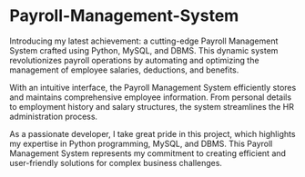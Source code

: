 # Payroll-Management-System
Introducing my latest achievement: a cutting-edge Payroll Management System crafted using Python, MySQL, and DBMS. This dynamic system revolutionizes payroll operations by automating and optimizing the management of employee salaries, deductions, and benefits.

With an intuitive interface, the Payroll Management System efficiently stores and maintains comprehensive employee information. From personal details to employment history and salary structures, the system streamlines the HR administration process.

As a passionate developer, I take great pride in this project, which highlights my expertise in Python programming, MySQL, and DBMS. This Payroll Management System represents my commitment to creating efficient and user-friendly solutions for complex business challenges.
